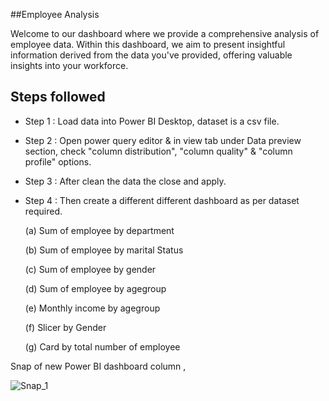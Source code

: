 
##Employee Analysis

Welcome to our dashboard where we provide a comprehensive analysis of employee data. Within this dashboard, we aim to present insightful information derived from the data you've provided, offering valuable insights into your workforce.

## Steps followed 

- Step 1 : Load data into Power BI Desktop, dataset is a csv file.
- Step 2 : Open power query editor & in view tab under Data preview section, check "column distribution", "column quality" & "column profile" options.
- Step 3 : After clean the data the close and apply.
- Step 4 : Then create a different different dashboard as per dataset required. 

  (a) Sum of employee by department

  (b) Sum of employee by marital Status

  (c) Sum of employee by gender
  
  (d) Sum of employee by agegroup
  
  (e) Monthly income by agegroup
  
  (f) Slicer by Gender

  (g) Card by total number of employee
        
Snap of new Power BI dashboard column ,

![Snap_1](https://github.com/01-Vishal/Employee-Analysis/assets/142687548/1a704d63-8d8c-4bb5-9139-41eb7dcbf4c4)
